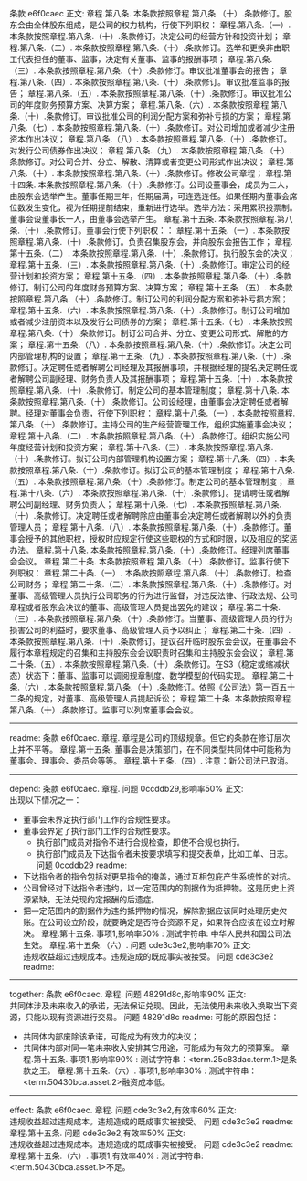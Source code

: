 条款 e6f0caec 正文:
章程.第八条. 本条款按照章程.第八条.（十）.条款修订。股东会由全体股东组成，是公司的权力机构，行使下列职权：
章程.第八条.（一）. 本条款按照章程.第八条.（十）.条款修订。决定公司的经营方针和投资计划；
章程.第八条.（二）. 本条款按照章程.第八条.（十）.条款修订。选举和更换非由职工代表担任的董事、监事，决定有关董事、监事的报酬事项；
章程.第八条.（三）. 本条款按照章程.第八条.（十）.条款修订。审议批准董事会的报告；
章程.第八条.（四）. 本条款按照章程.第八条.（十）.条款修订。审议批准监事的报告；
章程.第八条.（五）. 本条款按照章程.第八条.（十）.条款修订。审议批准公司的年度财务预算方案、决算方案；
章程.第八条.（六）. 本条款按照章程.第八条.（十）.条款修订。审议批准公司的利润分配方案和弥补亏损的方案；
章程.第八条.（七）. 本条款按照章程.第八条.（十）.条款修订。对公司增加或者减少注册资本作出决议；
章程.第八条.（八）. 本条款按照章程.第八条.（十）.条款修订。对发行公司债券作出决议；
章程.第八条.（九）. 本条款按照章程.第八条.（十）.条款修订。对公司合并、分立、解散、清算或者变更公司形式作出决议；
章程.第八条.（十）. 本条款按照章程.第八条.（十）.条款修订。修改公司章程；
章程.第十四条. 本条款按照章程.第八条.（十）.条款修订。公司设董事会，成员为三人，由股东会选举产生。董事任期三年，任期届满，可连选连任。如果任期内董事会席位数发生变化，视为任期提前结束，重新进行选举。选举方法：采用累积投票制。
董事会设董事长一人，由董事会选举产生。
章程.第十五条. 本条款按照章程.第八条.（十）.条款修订。董事会行使下列职权：：
章程.第十五条.（一）. 本条款按照章程.第八条.（十）.条款修订。负责召集股东会，并向股东会报告工作；
章程.第十五条.（二）. 本条款按照章程.第八条.（十）.条款修订。执行股东会的决议；
章程.第十五条.（三）. 本条款按照章程.第八条.（十）.条款修订。审定公司的经营计划和投资方案；
章程.第十五条.（四）. 本条款按照章程.第八条.（十）.条款修订。制订公司的年度财务预算方案、决算方案；
章程.第十五条.（五）. 本条款按照章程.第八条.（十）.条款修订。制订公司的利润分配方案和弥补亏损方案；
章程.第十五条.（六）. 本条款按照章程.第八条.（十）.条款修订。制订公司增加或者减少注册资本以及发行公司债券的方案；
章程.第十五条.（七）. 本条款按照章程.第八条.（十）.条款修订。制订公司合并、分立、变更公司形式、解散的方案；
章程.第十五条.（八）. 本条款按照章程.第八条.（十）.条款修订。决定公司内部管理机构的设置；
章程.第十五条.（九）. 本条款按照章程.第八条.（十）.条款修订。决定聘任或者解聘公司经理及其报酬事项，并根据经理的提名决定聘任或者解聘公司副经理、财务负责人及其报酬事项；
章程.第十五条.（十）. 本条款按照章程.第八条.（十）.条款修订。制定公司的基本管理制度；
章程.第十八条. 本条款按照章程.第八条.（十）.条款修订。公司设经理，由董事会决定聘任或者解聘。经理对董事会负责，行使下列职权：
章程.第十八条.（一）. 本条款按照章程.第八条.（十）.条款修订。主持公司的生产经营管理工作，组织实施董事会决议；
章程.第十八条.（二）. 本条款按照章程.第八条.（十）.条款修订。组织实施公司年度经营计划和投资方案；
章程.第十八条.（三）. 本条款按照章程.第八条.（十）.条款修订。拟订公司内部管理机构设置方案；
章程.第十八条.（四）. 本条款按照章程.第八条.（十）.条款修订。拟订公司的基本管理制度；
章程.第十八条.（五）. 本条款按照章程.第八条.（十）.条款修订。制定公司的基本管理制度；
章程.第十八条.（六）. 本条款按照章程.第八条.（十）.条款修订。提请聘任或者解聘公司副经理、财务负责人；
章程.第十八条.（七）. 本条款按照章程.第八条.（十）.条款修订。决定聘任或者解聘除应由董事会决定聘任或者解聘以外的负责管理人员；
章程.第十八条.（八）. 本条款按照章程.第八条.（十）.条款修订。董事会授予的其他职权，授权时应规定行使这些职权的方式和时限，以及相应的奖惩办法。
章程.第十八条. 本条款按照章程.第八条.（十）.条款修订。经理列席董事会会议。
章程.第二十条. 本条款按照章程.第八条.（十）.条款修订。监事行使下列职权：
章程.第二十条.（一）. 本条款按照章程.第八条.（十）.条款修订。检查公司财务；
章程.第二十条.（二）. 本条款按照章程.第八条.（十）.条款修订。对董事、高级管理人员执行公司职务的行为进行监督，对违反法律、行政法规、公司章程或者股东会决议的董事、高级管理人员提出罢免的建议；
章程.第二十条.（三）. 本条款按照章程.第八条.（十）.条款修订。当董事、高级管理人员的行为损害公司的利益时，要求董事、高级管理人员予以纠正；
章程.第二十条.（四）. 本条款按照章程.第八条.（十）.条款修订。提议召开临时股东会会议，在董事会不履行本章程规定的召集和主持股东会会议职责时召集和主持股东会会议；
章程.第二十条.（五）. 本条款按照章程.第八条.（十）.条款修订。在S3（稳定或缩减状态）状态下：董事、监事可以调阅规章制度、数学模型的代码实现。
章程.第二十条.（六）. 本条款按照章程.第八条.（十）.条款修订。依照《公司法》第一百五十二条的规定，对董事、高级管理人员提起诉讼； 
章程.第二十条. 本条款按照章程.第八条.（十）.条款修订。监事可以列席董事会会议。

---
readme:
条款 e6f0caec. 章程.
章程是公司的顶级规章。但它的条款在修订层次上并不平等。
章程.第十五条.
董事会是决策部门，在不同类型共同体中可能称为董事会、理事会、委员会等等。
章程.第十五条.（四）.
注意：新公司法已取消。

---
depend:
条款 e6f0caec.
章程.
问题 0ccddb29,影响率50% 正文:  
出现以下情况之一：
- 董事会未界定执行部门工作的合规性要求。
- 董事会界定了执行部门工作的合规性要求。
  - 执行部门成员对指令不进行合规检查，即使不合规也执行。
  - 执行部门成员及下达指令者未按要求填写和提交表单，比如工单、日志。
问题 0ccddb29 readme:
- 下达指令者的指令包括对更早指令的掩盖，通过互相包庇产生系统性的对抗。
- 公司曾经对下达指令者违约，以一定范围内的割据作为抵押物。这是历史上资源紧缺，无法兑现约定报酬的后遗症。
- 把一定范围内的割据作为违约抵押物的情况，解除割据应该同时处理历史欠账。在公司设立阶段，就要确定是否符合资源不足，如果符合应该在设立时解决。
章程.第十五条.
事项1,影响率50% :
测试字符串: 中华人民共和国公司法生效。
章程.第十五条.（六）.
问题 cde3c3e2,影响率70% 正文:  
违规收益超过违规成本。违规造成的既成事实被接受。
问题 cde3c3e2 readme:

---
together:
条款 e6f0caec.
章程.
问题 48291d8c,影响率90% 正文:  
共同体涉及未来收入的承诺，无法保证兑现。因此，无法使用未来收入换取当下资源，只能以现有资源进行交易。
问题 48291d8c readme:
可能的原因包括：
  - 共同体内部废除该承诺，可能成为有效力的决议；
  - 共同体内部对同一笔未来收入安排其它用途，可能成为有效力的预算案。
章程.第十五条.
事项1,影响率90% :
测试字符串：<term.25c83dac.term.1>是条款之王。
章程.第十五条.（六）.
事项1,影响率30% :
测试字符串：<term.50430bca.asset.2>融资成本低。

---
effect:
条款 e6f0caec.
章程.
问题 cde3c3e2,有效率60% 正文:  
违规收益超过违规成本。违规造成的既成事实被接受。
问题 cde3c3e2 readme:
章程.第十五条.
问题 cde3c3e2,有效率50% 正文:  
违规收益超过违规成本。违规造成的既成事实被接受。
问题 cde3c3e2 readme:
章程.第十五条.（六）.
事项1,有效率40% :
测试字符串: <term.50430bca.asset.1>不足。
